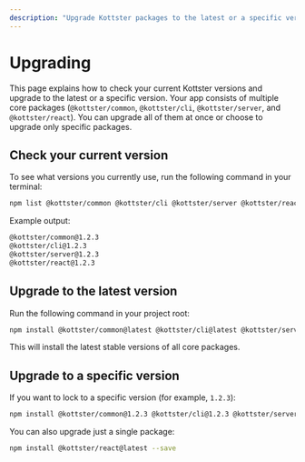 ```yaml
---
description: "Upgrade Kottster packages to the latest or a specific version. Learn how to check your current versions and perform upgrades."
---
```


# Upgrading

This page explains how to check your current Kottster versions and upgrade to the latest or a specific version. Your app consists of multiple core packages (`@kottster/common`, `@kottster/cli`, `@kottster/server`, and `@kottster/react`). You can upgrade all of them at once or choose to upgrade only specific packages.

## Check your current version

To see what versions you currently use, run the following command in your terminal:

```bash
npm list @kottster/common @kottster/cli @kottster/server @kottster/react
```

Example output:

```bash
@kottster/common@1.2.3
@kottster/cli@1.2.3
@kottster/server@1.2.3
@kottster/react@1.2.3
```

## Upgrade to the latest version

Run the following command in your project root:

```bash
npm install @kottster/common@latest @kottster/cli@latest @kottster/server@latest @kottster/react@latest --save
```

This will install the latest stable versions of all core packages.

## Upgrade to a specific version

If you want to lock to a specific version (for example, `1.2.3`):

```bash
npm install @kottster/common@1.2.3 @kottster/cli@1.2.3 @kottster/server@1.2.3 @kottster/react@1.2.3 --save
```

You can also upgrade just a single package:

```bash
npm install @kottster/react@latest --save
```
